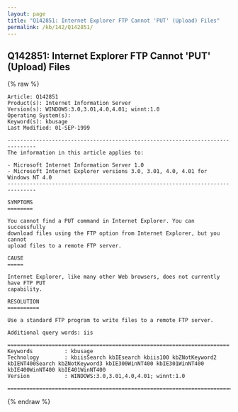 ```yaml
---
layout: page
title: "Q142851: Internet Explorer FTP Cannot 'PUT' (Upload) Files"
permalink: /kb/142/Q142851/
---
```


## Q142851: Internet Explorer FTP Cannot 'PUT' (Upload) Files

{% raw %}

	Article: Q142851
	Product(s): Internet Information Server
	Version(s): WINDOWS:3.0,3.01,4.0,4.01; winnt:1.0
	Operating System(s): 
	Keyword(s): kbusage
	Last Modified: 01-SEP-1999
	
	-------------------------------------------------------------------------------
	The information in this article applies to:
	
	- Microsoft Internet Information Server 1.0 
	- Microsoft Internet Explorer versions 3.0, 3.01, 4.0, 4.01 for Windows NT 4.0 
	-------------------------------------------------------------------------------
	
	SYMPTOMS
	========
	
	You cannot find a PUT command in Internet Explorer. You can successfully
	download files using the FTP option from Internet Explorer, but you cannot
	upload files to a remote FTP server.
	
	CAUSE
	=====
	
	Internet Explorer, like many other Web browsers, does not currently have FTP PUT
	capability.
	
	RESOLUTION
	==========
	
	Use a standard FTP program to write files to a remote FTP server.
	
	Additional query words: iis
	
	======================================================================
	Keywords          : kbusage 
	Technology        : kbiisSearch kbIEsearch kbiis100 kbZNotKeyword2 kbIENT400Search kbZNotKeyword3 kbIE300WinNT400 kbIE301WinNT400 kbIE400WinNT400 kbIE401WinNT400
	Version           : WINDOWS:3.0,3.01,4.0,4.01; winnt:1.0
	
	=============================================================================
	

{% endraw %}
